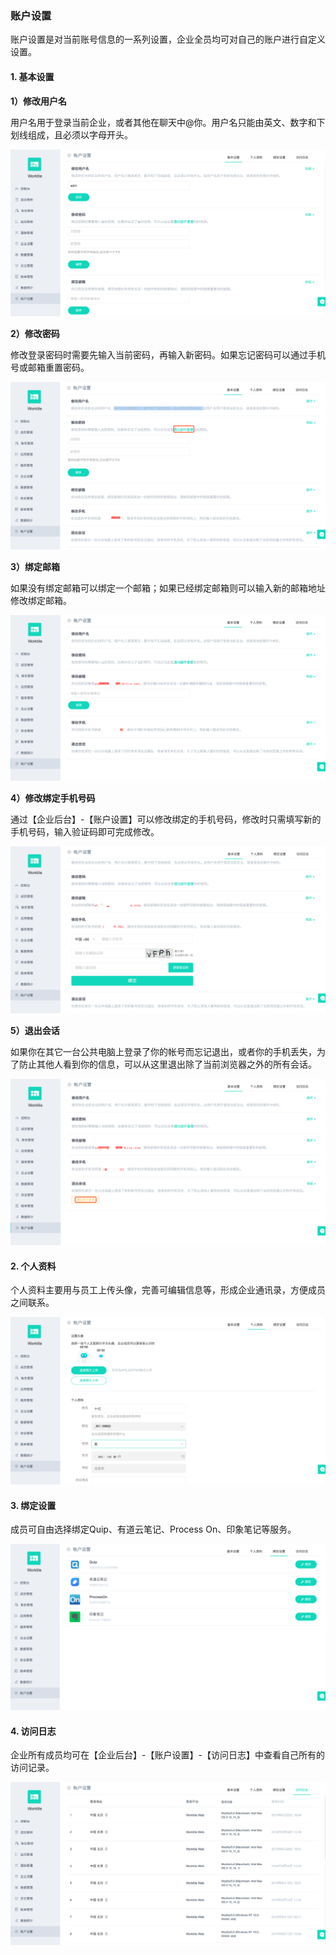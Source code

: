 ### 账户设置

账户设置是对当前账号信息的一系列设置，企业全员均可对自己的账户进行自定义设置。

#### 1. 基本设置

**1）修改用户名**

用户名用于登录当前企业，或者其他在聊天中@你。用户名只能由英文、数字和下划线组成，且必须以字母开头。

![](/assets/账户设置.png)

**2）修改密码**

修改登录密码时需要先输入当前密码，再输入新密码。如果忘记密码可以通过手机号或邮箱重置密码。

![](/assets/账户设置-修改密码.png)

**3）绑定邮箱**

如果没有绑定邮箱可以绑定一个邮箱；如果已经绑定邮箱则可以输入新的邮箱地址修改绑定邮箱。

![](/assets/账户设置-绑定邮箱.png)

**4）修改绑定手机号码**

通过【企业后台】-【账户设置】可以修改绑定的手机号码，修改时只需填写新的手机号码，输入验证码即可完成修改。

![](/assets/账户设置-修改手机.png)

**5）退出会话**

如果你在其它一台公共电脑上登录了你的帐号而忘记退出，或者你的手机丢失，为了防止其他人看到你的信息，可以从这里退出除了当前浏览器之外的所有会话。

![](/assets/账户设置-退出会话.png)

#### 2. 个人资料

个人资料主要用与员工上传头像，完善可编辑信息等，形成企业通讯录，方便成员之间联系。

![](/assets/账户设置-个人资料.png)

#### 3. 绑定设置

成员可自由选择绑定Quip、有道云笔记、Process On、印象笔记等服务。

![](/assets/账户设置-绑定设置.png)

#### 4. 访问日志

企业所有成员均可在【企业后台】-【账户设置】-【访问日志】中查看自己所有的访问记录。

![](/assets/账户设置-访问日志.png)
